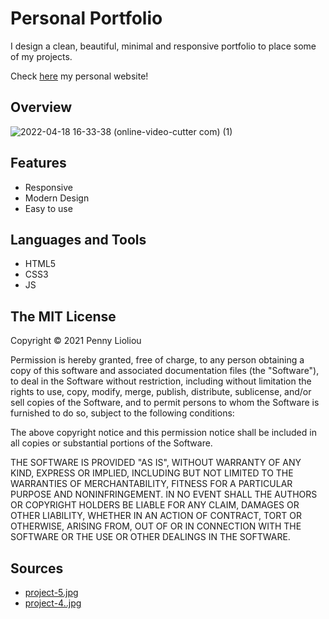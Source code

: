 # Personal Portfolio
I design a clean, beautiful, minimal and responsive portfolio to place some of my projects.

Check [here](https://pennylioliou.me/) my personal website!

## Overview

![2022-04-18 16-33-38 (online-video-cutter com) (1)](https://user-images.githubusercontent.com/88145246/163817071-306201ab-0465-49ed-b6f9-fdb639f2f02f.gif)


## Features
* Responsive
* Modern Design
* Easy to use

## Languages and Tools
* HTML5
* CSS3
* JS

## The MIT License
Copyright © 2021 Penny Lioliou

Permission is hereby granted, free of charge, to any person obtaining a copy of this software and associated documentation files (the "Software"), to deal in the Software without restriction, including without limitation the rights to use, copy, modify, merge, publish, distribute, sublicense, and/or sell copies of the Software, and to permit persons to whom the Software is furnished to do so, subject to the following conditions:

The above copyright notice and this permission notice shall be included in all copies or substantial portions of the Software.

THE SOFTWARE IS PROVIDED "AS IS", WITHOUT WARRANTY OF ANY KIND, EXPRESS OR IMPLIED, INCLUDING BUT NOT LIMITED TO THE WARRANTIES OF MERCHANTABILITY, FITNESS FOR A PARTICULAR PURPOSE AND NONINFRINGEMENT. IN NO EVENT SHALL THE AUTHORS OR COPYRIGHT HOLDERS BE LIABLE FOR ANY CLAIM, DAMAGES OR OTHER LIABILITY, WHETHER IN AN ACTION OF CONTRACT, TORT OR OTHERWISE, ARISING FROM, OUT OF OR IN CONNECTION WITH THE SOFTWARE OR THE USE OR OTHER DEALINGS IN THE SOFTWARE.

## Sources
* [project-5.jpg](https://13.127.97.79/course/compiler-design-online-videos)
* [project-4..jpg](https://www.istockphoto.com/photo/home-network-switch-with-free-dsl-port-gm157617773-13297854)


